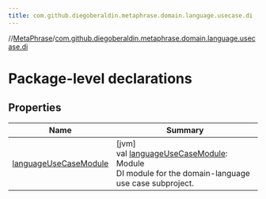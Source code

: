 ```yaml
---
title: com.github.diegoberaldin.metaphrase.domain.language.usecase.di
---
```

//[MetaPhrase](../../index.html)/[com.github.diegoberaldin.metaphrase.domain.language.usecase.di](index.html)



# Package-level declarations



## Properties


| Name | Summary |
|---|---|
| [languageUseCaseModule](language-use-case-module.html) | [jvm]<br>val [languageUseCaseModule](language-use-case-module.html): Module<br>DI module for the domain-language use case subproject. |

